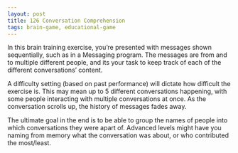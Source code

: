 ```yaml
---
layout: post
title: 126 Conversation Comprehension
tags: brain-game, educational-game
---
```

In this brain training exercise, you’re presented with messages shown sequentially, such as in a Messaging program.  The messages are from and to multiple different people, and its your task to keep track of each of the different conversations’ content. 

A difficulty setting (based on past performance) will dictate how difficult the exercise is.  This may mean up to 5 different conversations happening, with some people interacting with multiple conversations at once. As the conversation scrolls up, the history of messages fades away.

The ultimate goal in the end is to be able to group the names of people into which conversations they were apart of. Advanced levels might have you naming from memory what the conversation was about, or who contributed the most/least.